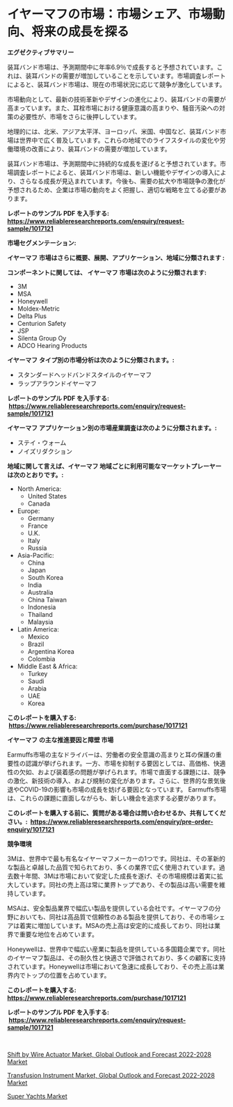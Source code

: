 <p><h1>イヤーマフの市場：市場シェア、市場動向、将来の成長を探る</h1></p><p><strong>エグゼクティブサマリー</strong></p>
<p><p>装耳バンド市場は、予測期間中に年率6.9％で成長すると予想されています。これは、装耳バンドの需要が増加していることを示しています。市場調査レポートによると、装耳バンド市場は、現在の市場状況に応じて競争が激化しています。</p><p>市場動向として、最新の技術革新やデザインの進化により、装耳バンドの需要が高まっています。また、耳栓市場における健康意識の高まりや、騒音汚染への対策の必要性が、市場をさらに後押ししています。</p><p>地理的には、北米、アジア太平洋、ヨーロッパ、米国、中国など、装耳バンド市場は世界中で広く普及しています。これらの地域でのライフスタイルの変化や労働環境の改善により、装耳バンドの需要が増加しています。</p><p>装耳バンド市場は、予測期間中に持続的な成長を遂げると予想されています。市場調査レポートによると、装耳バンド市場は、新しい機能やデザインの導入により、さらなる成長が見込まれています。今後も、需要の拡大や市場競争の激化が予想されるため、企業は市場の動向をよく把握し、適切な戦略を立てる必要があります。</p></p>
<p><strong>レポートのサンプル PDF を入手する: <a href="https://www.reliableresearchreports.com/enquiry/request-sample/1017121">https://www.reliableresearchreports.com/enquiry/request-sample/1017121</a></strong></p>
<p><strong>市場セグメンテーション:</strong></p>
<p><strong> イヤーマフ 市場はさらに概要、展開、アプリケーション、地域に分類されます :</strong></p>
<p><strong>コンポーネントに関しては、 イヤーマフ 市場は次のように分類されます: &nbsp;</strong></p>
<p><ul><li>3M</li><li>MSA</li><li>Honeywell</li><li>Moldex-Metric</li><li>Delta Plus</li><li>Centurion Safety</li><li>JSP</li><li>Silenta Group Oy</li><li>ADCO Hearing Products</li></ul></p>
<p><strong> イヤーマフ タイプ別の市場分析は次のように分類されます。:</strong></p>
<p><ul><li>スタンダードヘッドバンドスタイルのイヤーマフ</li><li>ラップアラウンドイヤーマフ</li></ul></p>
<p><strong>レポートのサンプル PDF を入手する: &nbsp;<a href="https://www.reliableresearchreports.com/enquiry/request-sample/1017121">https://www.reliableresearchreports.com/enquiry/request-sample/1017121</a></strong></p>
<p><strong> イヤーマフ アプリケーション別の市場産業調査は次のように分類されます。:</strong></p>
<p><ul><li>ステイ・ウォーム</li><li>ノイズリダクション</li></ul></p>
<p><strong>地域に関して言えば、イヤーマフ 地域ごとに利用可能なマーケットプレーヤーは次のとおりです。:</strong></p>
<p><ul>
    <li>
        North America:
        <ul>
            <li>United States</li>
            <li>Canada</li>
        </ul>
    </li>
    <li>
        Europe:
        <ul>
            <li>Germany</li>
            <li>France</li>
            <li>U.K.</li>
            <li>Italy</li>
            <li>Russia</li>
        </ul>
    </li>
    <li>
        Asia-Pacific:
        <ul>
            <li>China</li>
            <li>Japan</li>
            <li>South Korea</li>
            <li>India</li>
            <li>Australia</li>
            <li>China Taiwan</li>
            <li>Indonesia</li>
            <li>Thailand</li>
            <li>Malaysia</li>
        </ul>
    </li>
    <li>
        Latin America:
        <ul>
            <li>Mexico</li>
            <li>Brazil</li>
            <li>Argentina Korea</li>
            <li>Colombia</li>
        </ul>
    </li>
    <li>
        Middle East & Africa:
        <ul>
            <li>Turkey</li>
            <li>Saudi</li>
            <li>Arabia</li>
            <li>UAE</li>
            <li>Korea</li>
        </ul>
    </li>
    </ul></p>
<p><strong>このレポートを購入する: &nbsp;<a href="https://www.reliableresearchreports.com/purchase/1017121">https://www.reliableresearchreports.com/purchase/1017121</a></strong></p>
<p><strong>イヤーマフ の主な推進要因と障壁 市場</strong></p>
<p><p>Earmuffs市場の主なドライバーは、労働者の安全意識の高まりと耳の保護の重要性の認識が挙げられます。一方、市場を抑制する要因としては、高価格、快適性の欠如、および装着感の問題が挙げられます。市場で直面する課題には、競争の激化、新技術の導入、および規制の変化があります。さらに、世界的な景気後退やCOVID-19の影響も市場の成長を妨げる要因となっています。 Earmuffs市場は、これらの課題に直面しながらも、新しい機会を追求する必要があります。</p></p>
<p><strong>このレポートを購入する前に、質問がある場合は問い合わせるか、共有してください。:&nbsp; <a href="https://www.reliableresearchreports.com/enquiry/pre-order-enquiry/1017121">https://www.reliableresearchreports.com/enquiry/pre-order-enquiry/1017121</a></strong></p>
<p><strong>競争環境</strong></p>
<p><p>3Mは、世界中で最も有名なイヤーマフメーカーの1つです。同社は、その革新的な製品と卓越した品質で知られており、多くの業界で広く使用されています。過去数十年間、3Mは市場において安定した成長を遂げ、その市場規模は着実に拡大しています。同社の売上高は常に業界トップであり、その製品は高い需要を維持しています。</p><p>MSAは、安全製品業界で幅広い製品を提供している会社です。イヤーマフの分野においても、同社は高品質で信頼性のある製品を提供しており、その市場シェアは着実に増加しています。MSAの売上高は安定的に成長しており、同社は業界で重要な地位を占めています。</p><p>Honeywellは、世界中で幅広い産業に製品を提供している多国籍企業です。同社のイヤーマフ製品は、その耐久性と快適さで評価されており、多くの顧客に支持されています。Honeywellは市場において急速に成長しており、その売上高は業界内でトップの位置を占めています。</p></p>
<p><strong>このレポートを購入する: &nbsp; <a href="https://www.reliableresearchreports.com/purchase/1017121">https://www.reliableresearchreports.com/purchase/1017121</a></strong></p>
<p><strong>レポートのサンプル PDF を入手する: &nbsp;<a href="https://www.reliableresearchreports.com/enquiry/request-sample/1017121">https://www.reliableresearchreports.com/enquiry/request-sample/1017121</a></strong><strong></strong></p>
<p>&nbsp;</p>
<p><p><a href="https://view.publitas.com/reportprime-1/shift-by-wire-actuator-market-global-outlook-and-forecast-2022-2028-market-size-market-share-and-global-market-analysis-report-2023-2030/">Shift by Wire Actuator Market, Global Outlook and Forecast 2022-2028 Market</a></p><p><a href="https://view.publitas.com/reportprime-1/transfusion-instrument-market-global-outlook-and-forecast-2022-2028-market-research-report-provides-critical-insights-that-can-help-shape-business-development-and-investment-strategies/">Transfusion Instrument Market, Global Outlook and Forecast 2022-2028 Market</a></p><p><a href="https://github.com/Glendatilghmankmgz0rbhwpy/Market-Research-Report-List-1/blob/main/super-yachts-market.md">Super Yachts Market</a></p></p>